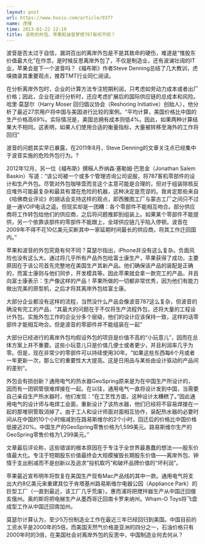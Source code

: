 ```yaml
---
layout: post
url: https://www.huxiu.com/article/9377
name: 虎嗅
time: 2013-01-22 12:19
title: 该死的外包，苹果和波音梦想787有何不同？
---
```

波音是否太过于自信，漏洞百出的离岸外包是不是其致命的硬伤，难道是“惟股东价值最大化”在作祟，是时候反思离岸外包了，不仅是制造业，还有波澜壮阔的IT业，苹果会是下一个波音吗？《福布斯》作者Steve Denning总结了几大教训，虎嗅摘录其重要观点，推荐TMT行业同仁阅读。

在分析离岸外包时，企业的计算方法专注短期利润，只考虑如劳动力成本或者出厂价格；因此，企业在进行分析时，还应考虑扩展后的国际供应链的总成本和风险。哈里·莫瑟尔（Harry Moser 回归倡议协会（Reshoring Initiative）创始人），他分析了最近27宗用户将中国与美国进行比较的案例。“平均计算，美国价格比中国的生产价格高69%。实际情况是，美国总拥有成本则低4%。因此，如果两种计算结果大不相同。这表明，如果人们使用合适的衡量指标，大量被转移至海外的工作将回归”

波音的问题其实早已暴露，在2011年8月，Steve Denning的文章关注点已经集中于波音实施的危险外包行为。?

2012年12月，另一位《福布斯》撰稿人乔纳森·塞勒姆·巴思金（Jonathan Salem Baskin）写道：“该公司被一个或多个管理咨询公司说服，将787客机零部件的设计和生产外包。尽管对外包咖啡壶而言这个主意可能是合理的，但对于组装除核反应堆外可能最复杂和最具有潜在危险的机器，这种决定是荒谬的。我肯定那些来自《哈佛商业评论》的胡话会支持这样的观点，即西雅图工厂与蒙古工厂之间只不过是一通VOIP电话之遥。但现实却是一团糟：各个零部件不能相互吻合。部分供应商将工作转包给他们的供应商，之后将问题推卸到组装上。如果某个零部件不能提供，另一个依靠该部件的零部件不能跟上，全球供应链几乎陷入停顿。波音在2009年不得不花10亿美元买断其中一家延期时间最长的供应商，将其工作迁回国内。”

苹果和波音的外包究竟有何不同？莫瑟尔指出，iPhone并没有这么复杂。负面风险也没有这么大。通过将几乎所有产品外包给富士康生产，苹果获得了成功，主要原因在于该公司首先完整地在美国生产其新产品。他们确保该产品的装配是正确的，而富士康则与他们同步，开发模具等。因此苹果就会拿一款完工的产品，并且向富士康表示：生产像这样的产品！苹果所做的一切都非常优秀，因为他们有能力做出完美的原型机，之后才将其离岸外包给富士康。

大部分企业都没有这样的流程，当然没什么产品会像波音787这么复杂，但波音的确没有完工的产品，“其最大的问题在于不仅将生产流程外包，还将大量的工程设计外包。实施外包工作的企业分多个层级，他们的设计应该保持一致，这样的话零部件才能相互吻合。但是波音的零部件并不能组装在一起”

大部分已经进行的离岸外包均假设外包的项目是价值不高的“小玩意儿”，因而在总体方案上并不重要。这些小玩意儿只是价值几便士或者更少，并且利润率几乎为零。但是，现在非常少的零部件可以持续使用30年。“如果这些东西每6个月或者一年更新一次，那么它的重要性大大提高。这是日用品与某些由设计驱动的产品间的差别“。

外包会有损创新？通用电气的热水器GeoSpring原来是为在中国生产所设计的，因而有一团铜管很难焊接在一起。在以往，通用电气一直将设计发到中国，当需要自己亲自生产热水器时，他们发现：“在工艺性方面，这种设计太糟糕了。”因此通用电气的设计师与电焊工会面，重新设计了该热水器，他们已经将不容易焊接在一起的那堆铜管取消掉了。由于工人和设计师面对面相互协作，装配热水器的必要时间从在中国的10个小时缩减到在路易斯维尔的2个小时，回迁后的价格比中国价格低接近20%。中国生产的GeoSpring零售价格为1,599美元。路易斯维尔生产的GeoSpring零售价格为1,299美元。”

文章最后评论称，这些错误的根本原因在于专注于全世界最愚蠢的想法——股东价值最大化。专注于短期股东价值最终会大规模摧毁长期股东价值——离岸外包、钟情于支出削减而不是创新以及追求“投机取巧”和破坏品牌价值的“坏利润”。

苹果最近宣布明年将恢复在美国生产现有Mac产品线的其中一款。通用电气将支出大约8亿美元来重建其位于肯塔基州路易斯维尔电器公园（Appliance Park）的巨型工厂（一直到最近，该工厂几乎荒废）。惠而浦将把搅拌器生产从中国迁回俄亥俄州。奥的斯将把电梯生产从墨西哥迁回南卡罗来纳州。Wham-O Toys将飞盘成型工作从中国迁回南加州。

莫瑟尔计算认为，至少5万份制造业工作在最近三年已经回归到美国。中国目前的工资水平是2000年的5倍，而美国天然气价格是亚洲的四分之一，石油价格只有2000年时的3倍，在美国社会对离岸外包的反思中，中国制造业何去何从？


